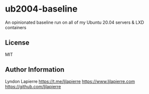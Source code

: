 ub2004-baseline
=========

An opinionated baseline run on all of my Ubuntu 20.04 servers & LXD containers

License
-------

MIT

Author Information
------------------

Lyndon Lapierre
https://t.me/ljlapierre
https://www.ljlapierre.com
https://github.com/ljlapierre
